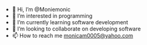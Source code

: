 - 👋 Hi, I’m @Moniemonic
- 👀 I’m interested in programming 
- 🌱 I’m currently learning software development 
- 💞️ I’m looking to collaborate on developing software 
- 📫 How to reach me monicam0005@yahoo.com 

<!---
Moniemonic/Moniemonic is a ✨ special ✨ repository because its `README.md` (this file) appears on your GitHub profile.
You can click the Preview link to take a look at your changes.
--->

